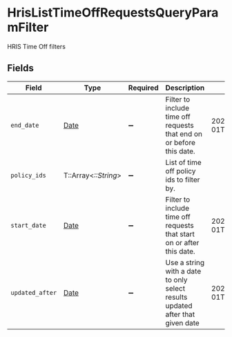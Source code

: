 # HrisListTimeOffRequestsQueryParamFilter

HRIS Time Off filters


## Fields

| Field                                                                         | Type                                                                          | Required                                                                      | Description                                                                   | Example                                                                       |
| ----------------------------------------------------------------------------- | ----------------------------------------------------------------------------- | ----------------------------------------------------------------------------- | ----------------------------------------------------------------------------- | ----------------------------------------------------------------------------- |
| `end_date`                                                                    | [Date](https://ruby-doc.org/stdlib-2.6.1/libdoc/date/rdoc/Date.html)          | :heavy_minus_sign:                                                            | Filter to include time off requests that end on or before this date.          | 2020-01-01T00:00:00.000Z                                                      |
| `policy_ids`                                                                  | T::Array<*::String*>                                                          | :heavy_minus_sign:                                                            | List of time off policy ids to filter by.                                     |                                                                               |
| `start_date`                                                                  | [Date](https://ruby-doc.org/stdlib-2.6.1/libdoc/date/rdoc/Date.html)          | :heavy_minus_sign:                                                            | Filter to include time off requests that start on or after this date.         | 2020-01-01T00:00:00.000Z                                                      |
| `updated_after`                                                               | [Date](https://ruby-doc.org/stdlib-2.6.1/libdoc/date/rdoc/Date.html)          | :heavy_minus_sign:                                                            | Use a string with a date to only select results updated after that given date | 2020-01-01T00:00:00.000Z                                                      |